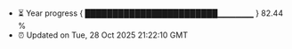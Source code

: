 - ⏳ Year progress { ████████████████████████▁▁▁▁▁▁ } 82.44 %
- ⏰ Updated on Tue, 28 Oct 2025 21:22:10 GMT

